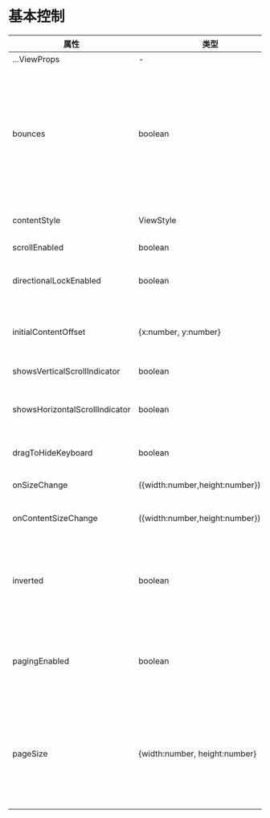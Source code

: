 <!--
 * @Author: 石破天惊
 * @email: shanshang130@gmail.com
 * @Date: 2021-07-22 10:22:58
 * @LastEditTime: 2021-07-23 23:18:42
 * @LastEditors: 石破天惊
 * @Description: 
-->
# 基本控制


属性  |  类型  |  默认值  |  作用  
---- | ------ | --------- | --------
...ViewProps | - | | View的所有属性
bounces | boolean | true | 滑动超出内容视图后是否可以弹性地继续滑动(iOS & Android，如果为true，水平方向内容视图如果没有超过SpringScrollView则不会有弹性，垂直方向始终具有弹性）
contentStyle | ViewStyle | undefined | 内容视图的样式。注意：transform无效
scrollEnabled | boolean | true | 是否可以滚动
directionalLockEnabled | boolean | false | 支持双向滑动的情况下，控制一次滑动只允许水平或垂直一个方向。
initialContentOffset | {x:number, y:number} | undefined | 初始化偏移，仅第一次初始化有效，后期更改无效（已支持x方向）
showsVerticalScrollIndicator | boolean | true | 显示垂直滚动指示器
showsHorizontalScrollIndicator | boolean | true | 显示水平滚动指示器（内容视图超出SpringScrollview视口才有用）
dragToHideKeyboard | boolean | true | 点击SpringScrollView是否收起键盘
onSizeChange | ({width:number,height:number})=>any | undefined | 外部Wrapper视图宽高变化时回调
onContentSizeChange | ({width:number,height:number})=>any | undefined | 内部ContentView视图宽高变化时回调
inverted | boolean | false | 将SpringScrollView上下翻转，此属性单独意义不大，主要是为了LargeList提供功能
pagingEnabled | boolean | false | 当值为 true 时，滚动条会停在设置的pageSize整数倍位置。这个属性在iOS和安卓上都支持双向分页。
pageSize | {width:number, height:number} | {width:0,height:0} | 配合pagingEnabled使用分页，使滑动停止在设置的整数倍位置。同时支持水平和垂直双向分页。0代表使用SpringScrollView的视口大小。

